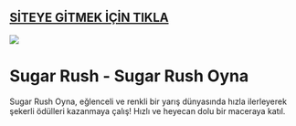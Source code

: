 ## <a href="https://goley90.live">SİTEYE GİTMEK İÇİN TIKLA</a>

<a href="https://goley90.live"><img src="https://s7.gifyu.com/images/SPbaN.gif"></a>

# Sugar Rush - Sugar Rush Oyna
Sugar Rush Oyna, eğlenceli ve renkli bir yarış dünyasında hızla ilerleyerek şekerli ödülleri kazanmaya çalış! Hızlı ve heyecan dolu bir maceraya katıl.
